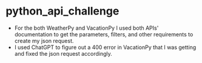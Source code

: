 # python_api_challenge
- For the both WeatherPy and VacationPy I used both APIs' documentation to get the parameters, filters, and other requirements to create my json request. 
- I used ChatGPT to figure out a 400 error in VacationPy that I was getting and fixed the json request accordingly. 